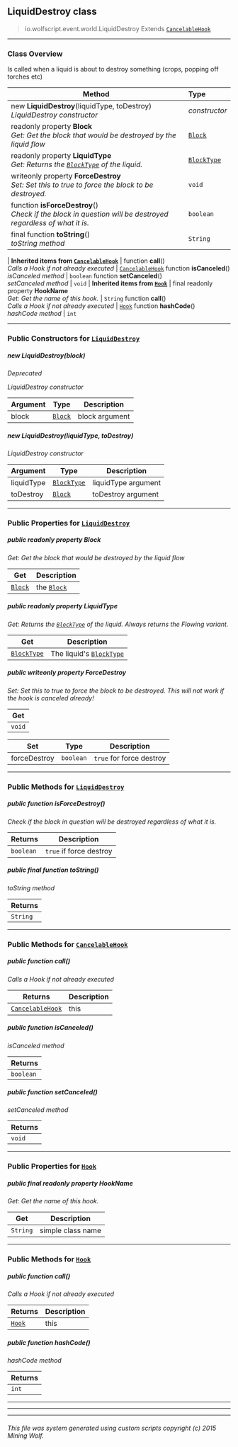 ## LiquidDestroy __class__

>io.wolfscript.event.world.LiquidDestroy
>Extends [`CancelableHook`](../../hook/CancelableHook.md)

---

### Class Overview

Is called when a liquid is about to destroy something (crops, popping off torches etc)

Method | Type   
--- | :--- 
new __LiquidDestroy__(liquidType, toDestroy) <br> _LiquidDestroy constructor_ | _constructor_
 readonly property __Block__ <br> _Get: Get the block that would be destroyed by the liquid flow_ | [`Block`](../../api/world/blocks/Block.md)
 readonly property __LiquidType__ <br> _Get: Returns the [`BlockType`](../../api/world/blocks/BlockType.md) of the liquid._ | [`BlockType`](../../api/world/blocks/BlockType.md)
 writeonly property __ForceDestroy__ <br> _Set: Set this to true to force the block to be destroyed._ | `void`
 function __isForceDestroy__() <br> _Check if the block in question will be destroyed regardless of what it is._ | `boolean`
final function __toString__() <br> _toString method_ | `String`
 |
__Inherited items from [`CancelableHook`](../../hook/CancelableHook.md)__ |
 function __call__() <br> _Calls a Hook if not already executed_ | [`CancelableHook`](../../hook/CancelableHook.md)
 function __isCanceled__() <br> _isCanceled method_ | `boolean`
 function __setCanceled__() <br> _setCanceled method_ | `void`
 |
__Inherited items from [`Hook`](../../hook/Hook.md)__ |
final readonly property __HookName__ <br> _Get: Get the name of this hook._ | `String`
 function __call__() <br> _Calls a Hook if not already executed_ | [`Hook`](../../hook/Hook.md)
 function __hashCode__() <br> _hashCode method_ | `int`







---

### Public Constructors for [`LiquidDestroy`](LiquidDestroy.md)

##### <a id='liquiddestroy'></a>new __LiquidDestroy__(block) 
_Deprecated_

_LiquidDestroy constructor_

Argument | Type | Description  
--- | --- | --- 
block | [`Block`](../../api/world/blocks/Block.md) | block argument

##### <a id='liquiddestroy'></a>new __LiquidDestroy__(liquidType, toDestroy) 

_LiquidDestroy constructor_

Argument | Type | Description  
--- | --- | --- 
liquidType | [`BlockType`](../../api/world/blocks/BlockType.md) | liquidType argument
toDestroy | [`Block`](../../api/world/blocks/Block.md) | toDestroy argument

---

### Public Properties for [`LiquidDestroy`](LiquidDestroy.md)

##### <a id='block'></a>public  readonly property __Block__

_Get: Get the block that would be destroyed by the liquid flow_

Get | Description
--- | --- 
[`Block`](../../api/world/blocks/Block.md) | the [`Block`](../../api/world/blocks/Block.md)



##### <a id='liquidtype'></a>public  readonly property __LiquidType__

_Get: Returns the [`BlockType`](../../api/world/blocks/BlockType.md) of the liquid. Always returns the Flowing variant._

Get | Description
--- | --- 
[`BlockType`](../../api/world/blocks/BlockType.md) | The liquid's [`BlockType`](../../api/world/blocks/BlockType.md)



##### <a id='forcedestroy'></a>public  writeonly property __ForceDestroy__

_Set: Set this to true to force the block to be destroyed. This will not work if the hook is canceled already!_

Get | 
--- | 
`void` |

Set | Type | Description  
--- | --- | --- 
forceDestroy | `boolean` | `true` for force destroy


---

### Public Methods for [`LiquidDestroy`](LiquidDestroy.md)

##### <a id='isforcedestroy'></a>public  function __isForceDestroy__()

_Check if the block in question will be destroyed regardless of what it is._

Returns | Description
--- | --- 
`boolean` | `true` if force destroy


##### <a id='tostring'></a>public final function __toString__()

_toString method_

Returns | 
--- | 
`String` |


---

### Public Methods for [`CancelableHook`](../../hook/CancelableHook.md)

##### <a id='call'></a>public  function __call__()

_Calls a Hook if not already executed_

Returns | Description
--- | --- 
[`CancelableHook`](../../hook/CancelableHook.md) | this


##### <a id='iscanceled'></a>public  function __isCanceled__()

_isCanceled method_

Returns | 
--- | 
`boolean` |


##### <a id='setcanceled'></a>public  function __setCanceled__()

_setCanceled method_

Returns | 
--- | 
`void` |


---

### Public Properties for [`Hook`](../../hook/Hook.md)

##### <a id='hookname'></a>public final readonly property __HookName__

_Get: Get the name of this hook._

Get | Description
--- | --- 
`String` | simple class name



---

### Public Methods for [`Hook`](../../hook/Hook.md)

##### <a id='call'></a>public  function __call__()

_Calls a Hook if not already executed_

Returns | Description
--- | --- 
[`Hook`](../../hook/Hook.md) | this


##### <a id='hashcode'></a>public  function __hashCode__()

_hashCode method_

Returns | 
--- | 
`int` |


---


---


---


###### This file was system generated using custom scripts copyright (c) 2015 Mining Wolf.
	

